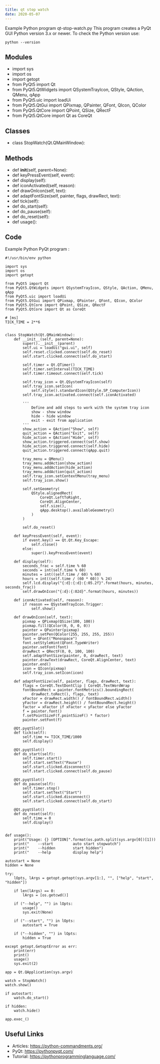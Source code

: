 ```yaml
---
title: qt stop watch
date: 2020-05-07
---
```

Example Python program qt-stop-watch.py
This program creates a PyQt GUI
Python version 3.x or newer.
To check the Python version use:

    python --version

## Modules

* import sys
* import os
* import getopt
* from PyQt5 import Qt
* from PyQt5.QtWidgets import QSystemTrayIcon, QStyle, QAction, QMenu, qApp
* from PyQt5.uic import loadUi
* from PyQt5.QtGui import QPixmap, QPainter, QFont, QIcon, QColor
* from PyQt5.QtCore import QPoint, QSize, QRectF
* from PyQt5.QtCore import Qt as CoreQt

## Classes

* class StopWatch(Qt.QMainWindow):

## Methods

* def __init__(self, parent=None):
* def keyPressEvent(self, event):
* def display(self):
* def iconActivated(self, reason):
* def drawOnIcon(self, text):
* def adaptFontSize(self, painter, flags, drawRect, text):
* def tick(self):
* def do_start(self):
* def do_pause(self):
* def do_reset(self):
* def usage():

## Code

Example Python PyQt program :

    #!/usr/bin/env python
    
    import sys
    import os
    import getopt
    
    from PyQt5 import Qt
    from PyQt5.QtWidgets import QSystemTrayIcon, QStyle, QAction, QMenu, qApp
    from PyQt5.uic import loadUi
    from PyQt5.QtGui import QPixmap, QPainter, QFont, QIcon, QColor
    from PyQt5.QtCore import QPoint, QSize, QRectF
    from PyQt5.QtCore import Qt as CoreQt
    
    # [ms]
    TICK_TIME = 2**6
    
    
    class StopWatch(Qt.QMainWindow):
        def __init__(self, parent=None):
            super().__init__(parent)
            self.ui = loadUi("gui.ui", self)
            self.reset.clicked.connect(self.do_reset)
            self.start.clicked.connect(self.do_start)
    
            self.timer = Qt.QTimer()
            self.timer.setInterval(TICK_TIME)
            self.timer.timeout.connect(self.tick)
    
            self.tray_icon = Qt.QSystemTrayIcon(self)
            self.tray_icon.setIcon(
                self.style().standardIcon(QStyle.SP_ComputerIcon))
            self.tray_icon.activated.connect(self.iconActivated)
    
            '''
                Define and add steps to work with the system tray icon
                show - show window
                hide - hide window
                exit - exit from application
            '''
            show_action = QAction("Show", self)
            quit_action = QAction("Exit", self)
            hide_action = QAction("Hide", self)
            show_action.triggered.connect(self.show)
            hide_action.triggered.connect(self.hide)
            quit_action.triggered.connect(qApp.quit)
    
            tray_menu = QMenu()
            tray_menu.addAction(show_action)
            tray_menu.addAction(hide_action)
            tray_menu.addAction(quit_action)
            self.tray_icon.setContextMenu(tray_menu)
            self.tray_icon.show()
    
            self.setGeometry(
                QStyle.alignedRect(
                    CoreQt.LeftToRight,
                    CoreQt.AlignCenter,
                    self.size(),
                    qApp.desktop().availableGeometry()
                )
            )
    
            self.do_reset()
    
        def keyPressEvent(self, event):
            if event.key() == Qt.Qt.Key_Escape:
                self.close()
            else:
                super().keyPressEvent(event)
    
        def display(self):
            seconds_frac = self.time % 60
            seconds = int(self.time % 60)
            minutes = int((self.time / 60) % 60)
            hours = int((self.time / (60 * 60)) % 24)
            self.lcd.display("{:d}:{:d}:{:05.2f}".format(hours, minutes, seconds_frac))
            self.drawOnIcon("{:d}:{:02d}".format(hours, minutes))
    
        def iconActivated(self, reason):
            if reason == QSystemTrayIcon.Trigger:
                self.show()
    
        def drawOnIcon(self, text):
            pixmap = QPixmap(QSize(100, 100))
            pixmap.fill(QColor(0, 0, 0, 0))
            painter = QPainter(pixmap)
            painter.setPen(QColor(255, 255, 255, 255))
            font = QFont("Monospace")
            font.setStyleHint(QFont.TypeWriter)
            painter.setFont(font)
            drawRect = QRectF(0, 0, 100, 100)
            self.adaptFontSize(painter, 0, drawRect, text)
            painter.drawText(drawRect, CoreQt.AlignCenter, text)
            painter.end()
            icon = QIcon(pixmap)
            self.tray_icon.setIcon(icon)
    
        def adaptFontSize(self, painter, flags, drawRect, text):
            flags = CoreQt.TextDontClip | CoreQt.TextWordWrap
            fontBoundRect = painter.fontMetrics().boundingRect(
                drawRect.toRect(), flags, text)
            xFactor = drawRect.width() / fontBoundRect.width()
            yFactor = drawRect.height() / fontBoundRect.height()
            factor = xFactor if xFactor < yFactor else yFactor
            f = painter.font()
            f.setPointSizeF(f.pointSizeF() * factor)
            painter.setFont(f)
    
        @Qt.pyqtSlot()
        def tick(self):
            self.time += TICK_TIME/1000
            self.display()
    
        @Qt.pyqtSlot()
        def do_start(self):
            self.timer.start()
            self.start.setText("Pause")
            self.start.clicked.disconnect()
            self.start.clicked.connect(self.do_pause)
    
        @Qt.pyqtSlot()
        def do_pause(self):
            self.timer.stop()
            self.start.setText("Start")
            self.start.clicked.disconnect()
            self.start.clicked.connect(self.do_start)
    
        @Qt.pyqtSlot()
        def do_reset(self):
            self.time = 0
            self.display()
    
    
    def usage():
        print("Usage: {} [OPTION]".format(os.path.split(sys.argv[0])[1]))
        print("    --start         auto start stopwatch")
        print("    --hidden        start hidden")
        print("    --help          display help")
    
    autostart = None
    hidden = None
    
    try:
        lOpts, lArgs = getopt.getopt(sys.argv[1:], "", ["help", "start", "hidden"])
    
        if len(lArgs) == 0:
            lArgs = [os.getcwd()]
    
        if ("--help", "") in lOpts:
            usage()
            sys.exit(None)
    
        if ("--start", "") in lOpts:
            autostart = True
    
        if ("--hidden", "") in lOpts:
            hidden = True
    
    except getopt.GetoptError as err:
        print(err)
        print()
        usage()
        sys.exit(2)
    
    app = Qt.QApplication(sys.argv)
    
    watch = StopWatch()
    watch.show()
    
    if autostart:
        watch.do_start()
    
    if hidden:
        watch.hide()
    
    app.exec_()
    

## Useful Links

- Articles: https://python-commandments.org/
- PyQt: https://pythonpyqt.com/
- Tutorial: https://pythonprogramminglanguage.com/
